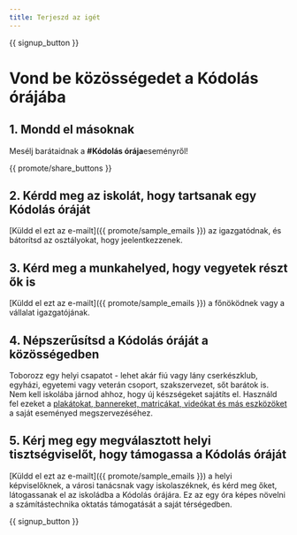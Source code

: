 ```yaml
---
title: Terjeszd az igét
---
```


{{ signup_button }}

# Vond be közösségedet a Kódolás órájába

## 1. Mondd el másoknak

Mesélj barátaidnak a **#Kódolás órája**eseményről!

{{ promote/share_buttons }}

## 2. Kérdd meg az iskolát, hogy tartsanak egy Kódolás óráját

[Küldd el ezt az e-mailt]({{ promote/sample_emails }}) az igazgatódnak, és bátorítsd az osztályokat, hogy jeelentkezzenek.

## 3. Kérd meg a munkahelyed, hogy vegyetek részt ők is

[Küldd el ezt az e-mailt]({{ promote/sample_emails }}) a főnöködnek vagy a vállalat igazgatójának.

## 4. Népszerűsítsd a Kódolás óráját a közösségedben

Toborozz egy helyi csapatot - lehet akár fiú vagy lány cserkészklub, egyházi, egyetemi vagy veterán csoport, szakszervezet, sőt barátok is. Nem kell iskolába járnod ahhoz, hogy új készségeket sajátíts el. Használd fel ezeket a [plakátokat, bannereket, matricákat, videókat és más eszközöket](/promote/resources) a saját eseményed megszervezéséhez.</p> 

## 5. Kérj meg egy megválasztott helyi tisztségviselőt, hogy támogassa a Kódolás óráját

[Küldd el ezt az e-mailt]({{ promote/sample_emails }}) a helyi képviselőknek, a városi tanácsnak vagy iskolaszéknek, és kérd meg őket, látogassanak el az iskoládba a Kódolás órájára. Ez az egy óra képes növelni a számítástechnika oktatás támogatását a saját térségedben.

{{ signup_button }}